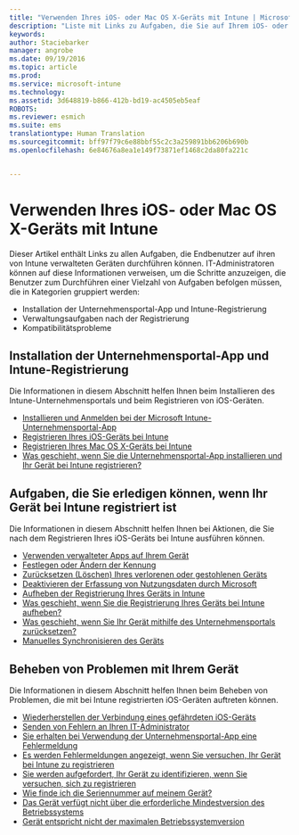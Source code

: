 ```yaml
---
title: "Verwenden Ihres iOS- oder Mac OS X-Geräts mit Intune | Microsoft Intune"
description: "Liste mit Links zu Aufgaben, die Sie auf Ihrem iOS- oder Mac OS X-Mobilgerät ausführen können, wenn das Gerät bei Intune registriert ist."
keywords: 
author: Staciebarker
manager: angrobe
ms.date: 09/19/2016
ms.topic: article
ms.prod: 
ms.service: microsoft-intune
ms.technology: 
ms.assetid: 3d648819-b866-412b-bd19-ac4505eb5eaf
ROBOTS: 
ms.reviewer: esmich
ms.suite: ems
translationtype: Human Translation
ms.sourcegitcommit: bff97f79c6e88bbf55c2c3a259891bb6206b690b
ms.openlocfilehash: 6e84676a8ea1e149f73871ef1468c2da80fa221c


---
```


# Verwenden Ihres iOS- oder Mac OS X-Geräts mit Intune

Dieser Artikel enthält Links zu allen Aufgaben, die Endbenutzer auf ihren von Intune verwalteten Geräten durchführen können. IT-Administratoren können auf diese Informationen verweisen, um die Schritte anzuzeigen, die Benutzer zum Durchführen einer Vielzahl von Aufgaben befolgen müssen, die in Kategorien gruppiert werden:
- Installation der Unternehmensportal-App und Intune-Registrierung
- Verwaltungsaufgaben nach der Registrierung
- Kompatibilitätsprobleme

## Installation der Unternehmensportal-App und Intune-Registrierung

Die Informationen in diesem Abschnitt helfen Ihnen beim Installieren des Intune-Unternehmensportals und beim Registrieren von iOS-Geräten.

- [Installieren und Anmelden bei der Microsoft Intune-Unternehmensportal-App](install-and-sign-in-to-the-intune-company-portal-app-ios.md)
- [Registrieren Ihres iOS-Geräts bei Intune](enroll-your-device-in-intune-ios.md)
- [Registrieren Ihres Mac OS X-Geräts bei Intune](enroll-your-device-in-intune-mac-os-x.md)
- [Was geschieht, wenn Sie die Unternehmensportal-App installieren und Ihr Gerät bei Intune registrieren?](what-happens-if-you-install-the-Company-Portal-app-and-enroll-your-device-in-intune-ios.md)

## Aufgaben, die Sie erledigen können, wenn Ihr Gerät bei Intune registriert ist

Die Informationen in diesem Abschnitt helfen Ihnen bei Aktionen, die Sie nach dem Registrieren Ihres iOS-Geräts bei Intune ausführen können.

- [Verwenden verwalteter Apps auf Ihrem Gerät](use-managed-apps-on-your-device-ios.md)
- [Festlegen oder Ändern der Kennung](set-or-change-your-passcode-ios.md)
- [Zurücksetzen (Löschen) Ihres verlorenen oder gestohlenen Geräts](reset-erase-your-lost-or-stolen-device-ios.md)
- [Deaktivieren der Erfassung von Nutzungsdaten durch Microsoft](turn-off-microsoft-usage-data-collection-ios.md)
- [Aufheben der Registrierung Ihres Geräts in Intune](unenroll-your-device-from-intune-ios.md)
- [Was geschieht, wenn Sie die Registrierung Ihres Geräts bei Intune aufheben?](what-happens-if-you-unenroll-your-device-from-intune-ios.md)
- [Was geschieht, wenn Sie Ihr Gerät mithilfe des Unternehmensportals zurücksetzen?](what-happens-if-you-reset-your-device-using-the-company-portal-ios.md)
- [Manuelles Synchronisieren des Geräts](sync-your-device-manually-ios.md)

## Beheben von Problemen mit Ihrem Gerät

Die Informationen in diesem Abschnitt helfen Ihnen beim Beheben von Problemen, die mit bei Intune registrierten iOS-Geräten auftreten können.

- [Wiederherstellen der Verbindung eines gefährdeten iOS-Geräts](how-to-reconnect-a-compromised-ios-device.md)
- [Senden von Fehlern an Ihren IT-Administrator](send-errors-to-your-it-admin-ios.md)
- [Sie erhalten bei Verwendung der Unternehmensportal-App eine Fehlermeldung](you-get-an-error-while-using-the-company-portal-app-ios.md)
- [Es werden Fehlermeldungen angezeigt, wenn Sie versuchen, Ihr Gerät bei Intune zu registrieren](you-see-errors-while-trying-to-enroll-your-device-in-intune-ios.md)
- [Sie werden aufgefordert, Ihr Gerät zu identifizieren, wenn Sie versuchen, sich zu registrieren](you-are-asked-to-identify-your-device-when-trying-to-enroll-ios.md)
- [Wie finde ich die Seriennummer auf meinem Gerät?](how-do-i-find-the-serial-number-on-my-device-ios.md)
- [Das Gerät verfügt nicht über die erforderliche Mindestversion des Betriebssystems](device-doesnt-have-the-required-minimum-operating-system-version-ios.md)
- [Gerät entspricht nicht der maximalen Betriebssystemversion](device-doesnt-comply-with-the-maximum-operating-system-version-ios.md)



<!--HONumber=Sep16_HO3-->


